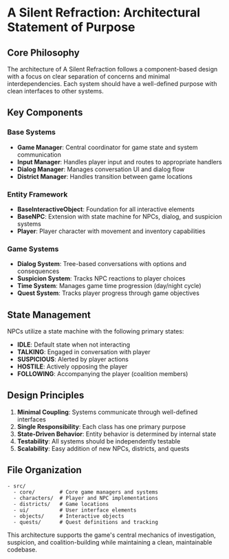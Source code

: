 # A Silent Refraction: Architectural Statement of Purpose

## Core Philosophy
The architecture of A Silent Refraction follows a component-based design with a focus on 
clear separation of concerns and minimal interdependencies. Each system should have a 
well-defined purpose with clean interfaces to other systems.

## Key Components

### Base Systems
- **Game Manager**: Central coordinator for game state and system communication
- **Input Manager**: Handles player input and routes to appropriate handlers
- **Dialog Manager**: Manages conversation UI and dialog flow
- **District Manager**: Handles transition between game locations

### Entity Framework
- **BaseInteractiveObject**: Foundation for all interactive elements
- **BaseNPC**: Extension with state machine for NPCs, dialog, and suspicion systems
- **Player**: Player character with movement and inventory capabilities

### Game Systems
- **Dialog System**: Tree-based conversations with options and consequences
- **Suspicion System**: Tracks NPC reactions to player choices
- **Time System**: Manages game time progression (day/night cycle)
- **Quest System**: Tracks player progress through game objectives

## State Management
NPCs utilize a state machine with the following primary states:
- **IDLE**: Default state when not interacting
- **TALKING**: Engaged in conversation with player
- **SUSPICIOUS**: Alerted by player actions
- **HOSTILE**: Actively opposing the player
- **FOLLOWING**: Accompanying the player (coalition members)

## Design Principles
1. **Minimal Coupling**: Systems communicate through well-defined interfaces
2. **Single Responsibility**: Each class has one primary purpose
3. **State-Driven Behavior**: Entity behavior is determined by internal state
4. **Testability**: All systems should be independently testable
5. **Scalability**: Easy addition of new NPCs, districts, and quests

## File Organization
```
- src/
  - core/        # Core game managers and systems
  - characters/  # Player and NPC implementations
  - districts/   # Game locations
  - ui/          # User interface elements
  - objects/     # Interactive objects
  - quests/      # Quest definitions and tracking
```

This architecture supports the game's central mechanics of investigation, suspicion, and 
coalition-building while maintaining a clean, maintainable codebase.
